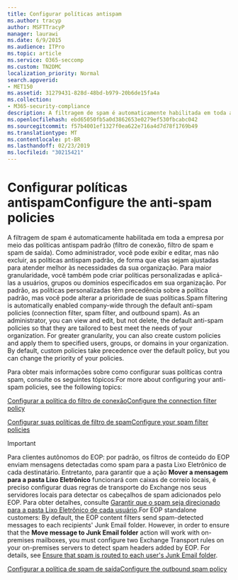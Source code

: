 ```yaml
---
title: Configurar políticas antispam
ms.author: tracyp
author: MSFTTracyP
manager: laurawi
ms.date: 6/9/2015
ms.audience: ITPro
ms.topic: article
ms.service: O365-seccomp
ms.custom: TN2DMC
localization_priority: Normal
search.appverid:
- MET150
ms.assetid: 31279431-828d-48bd-b979-20b6de15fa4a
ms.collection:
- M365-security-compliance
description: A filtragem de spam é automaticamente habilitada em toda a empresa por meio das políticas antispam padrão (filtro de conexão, filtro de spam e spam de saída). Como administrador, você pode exibir e editar, mas não excluir, as políticas antispam padrão, de forma que elas sejam ajustadas para atender melhor às necessidades da sua organização. Para maior granularidade, você também pode criar políticas personalizadas e aplicá-las a usuários, grupos ou domínios especificados em sua organização. Por padrão, as políticas personalizadas têm precedência sobre a política padrão, mas você pode alterar a prioridade de suas políticas.
ms.openlocfilehash: ebd65050fb5a0d3862653e0279ef530fbcabc042
ms.sourcegitcommit: f57b4001ef1327f0ea622e716a4d7d78f1769b49
ms.translationtype: MT
ms.contentlocale: pt-BR
ms.lasthandoff: 02/23/2019
ms.locfileid: "30215421"
---
```

# <a name="configure-the-anti-spam-policies"></a><span data-ttu-id="f920a-106">Configurar políticas antispam</span><span class="sxs-lookup"><span data-stu-id="f920a-106">Configure the anti-spam policies</span></span>

<span data-ttu-id="f920a-p102">A filtragem de spam é automaticamente habilitada em toda a empresa por meio das políticas antispam padrão (filtro de conexão, filtro de spam e spam de saída). Como administrador, você pode exibir e editar, mas não excluir, as políticas antispam padrão, de forma que elas sejam ajustadas para atender melhor às necessidades da sua organização. Para maior granularidade, você também pode criar políticas personalizadas e aplicá-las a usuários, grupos ou domínios especificados em sua organização. Por padrão, as políticas personalizadas têm precedência sobre a política padrão, mas você pode alterar a prioridade de suas políticas.</span><span class="sxs-lookup"><span data-stu-id="f920a-p102">Spam filtering is automatically enabled company-wide through the default anti-spam policies (connection filter, spam filter, and outbound spam). As an administrator, you can view and edit, but not delete, the default anti-spam policies so that they are tailored to best meet the needs of your organization. For greater granularity, you can also create custom policies and apply them to specified users, groups, or domains in your organization. By default, custom policies take precedence over the default policy, but you can change the priority of your policies.</span></span> 
  
<span data-ttu-id="f920a-111">Para obter mais informações sobre como configurar suas políticas contra spam, consulte os seguintes tópicos:</span><span class="sxs-lookup"><span data-stu-id="f920a-111">For more about configuring your anti-spam policies, see the following topics:</span></span>
  
[<span data-ttu-id="f920a-112">Configurar a política do filtro de conexão</span><span class="sxs-lookup"><span data-stu-id="f920a-112">Configure the connection filter policy</span></span>](configure-the-connection-filter-policy.md)
  
[<span data-ttu-id="f920a-113">Configurar suas políticas de filtro de spam</span><span class="sxs-lookup"><span data-stu-id="f920a-113">Configure your spam filter policies</span></span>](configure-your-spam-filter-policies.md)
  
> [!IMPORTANT]
> <span data-ttu-id="f920a-p103">Para clientes autônomos do EOP: por padrão, os filtros de conteúdo do EOP enviam mensagens detectadas como spam para a pasta Lixo Eletrônico de cada destinatário. Entretanto, para garantir que a ação **Mover a mensagem para a pasta Lixo Eletrônico** funcionará com caixas de correio locais, é preciso configurar duas regras de transporte do Exchange nos seus servidores locais para detectar os cabeçalhos de spam adicionados pelo EOP. Para obter detalhes, consulte [Garantir que o spam seja direcionado para a pasta Lixo Eletrônico de cada usuário](ensure-that-spam-is-routed-to-each-user-s-junk-email-folder.md).</span><span class="sxs-lookup"><span data-stu-id="f920a-p103">For EOP standalone customers: By default, the EOP content filters send spam-detected messages to each recipients' Junk Email folder. However, in order to ensure that the **Move message to Junk Email folder** action will work with on-premises mailboxes, you must configure two Exchange Transport rules on your on-premises servers to detect spam headers added by EOP. For details, see [Ensure that spam is routed to each user's Junk Email folder](ensure-that-spam-is-routed-to-each-user-s-junk-email-folder.md).</span></span> 
  
[<span data-ttu-id="f920a-117">Configurar a política de spam de saída</span><span class="sxs-lookup"><span data-stu-id="f920a-117">Configure the outbound spam policy</span></span>](configure-the-outbound-spam-policy.md)
  


